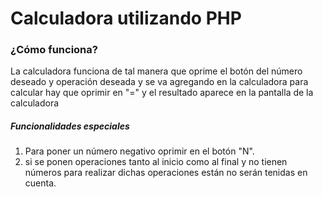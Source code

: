 # Calculadora utilizando PHP

### ¿Cómo funciona?

La calculadora funciona de tal manera que oprime el botón del número deseado y operación deseada y se va agregando en la calculadora para calcular hay que oprimir en "=" y el resultado aparece en la pantalla de la calculadora

##### Funcionalidades especiales

1. Para poner un número negativo oprimir en el botón "N".
2. si se ponen operaciones tanto al inicio como al final y no tienen números para realizar dichas operaciones están no serán tenidas en cuenta.